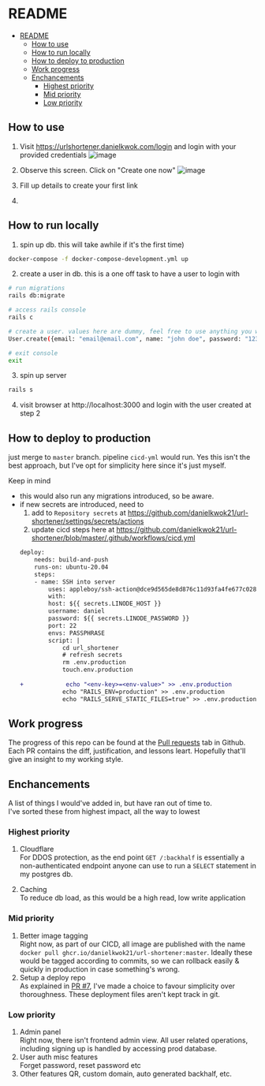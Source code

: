 # README
- [README](#readme)
  - [How to use](#how-to-use)
  - [How to run locally](#how-to-run-locally)
  - [How to deploy to production](#how-to-deploy-to-production)
  - [Work progress](#work-progress)
  - [Enchancements](#enchancements)
    - [Highest priority](#highest-priority)
    - [Mid priority](#mid-priority)
    - [Low priority](#low-priority)
## How to use
1. Visit https://urlshortener.danielkwok.com/login and login with your provided credentials
![image](https://github.com/danielkwok21/url-shortener/assets/28213363/aa1c74f8-9b7a-4a4f-a970-88de773ae3be)

2. Observe this screen. Click on "Create one now"
![image](https://github.com/danielkwok21/url-shortener/assets/28213363/8594032c-a978-4b40-8ad8-2446689ca334)

3. Fill up details to create your first link

4. 

## How to run locally
1. spin up db. this will take awhile if it's the first time)
```bash
docker-compose -f docker-compose-development.yml up
```

2. create a user in db. this is a one off task to have a user to login with
```bash
# run migrations
rails db:migrate

# access rails console
rails c

# create a user. values here are dummy, feel free to use anything you want
User.create({email: "email@email.com", name: "john doe", password: "123456", password_confirmation: "123456"})

# exit console
exit
```
3. spin up server
```bash
rails s
```

4. visit browser at http://localhost:3000 and login with the user created at step 2

## How to deploy to production
just merge to `master` branch. pipeline `cicd-yml` would run. Yes this isn't the best approach, but I've opt for simplicity here since it's just myself. 

Keep in mind
- this would also run any migrations introduced, so be aware.
- if new secrets are introduced, need to
    1. add to `Repository secrets` at https://github.com/danielkwok21/url-shortener/settings/secrets/actions
    2. update cicd steps here at https://github.com/danielkwok21/url-shortener/blob/master/.github/workflows/cicd.yml
    ```diff
    deploy:
        needs: build-and-push
        runs-on: ubuntu-20.04
        steps:
        - name: SSH into server
            uses: appleboy/ssh-action@dce9d565de8d876c11d93fa4fe677c0285a66d78
            with:
            host: ${{ secrets.LINODE_HOST }}
            username: daniel
            password: ${{ secrets.LINODE_PASSWORD }}
            port: 22
            envs: PASSPHRASE
            script: |
                cd url_shortener
                # refresh secrets
                rm .env.production
                touch.env.production
           
    +            echo "<env-key>=<env-value>" >> .env.production
                echo "RAILS_ENV=production" >> .env.production
                echo "RAILS_SERVE_STATIC_FILES=true" >> .env.production

    ```


## Work progress
The progress of this repo can be found at the [Pull requests](https://github.com/danielkwok21/url-shortener/pulls?q=is%3Apr+is%3Aclosed) tab in Github. Each PR contains the diff, justification, and lessons leart. Hopefully that'll give an insight to my working style.

## Enchancements
A list of things I would've added in, but have ran out of time to.  
I've sorted these from highest impact, all the way to lowest

### Highest priority
1. Cloudflare  
For DDOS protection, as the end point `GET /:backhalf` is essentially a non-authenticated endpoint anyone can use to run a `SELECT` statement in my postgres db.

2. Caching  
To reduce db load, as this would be a high read, low write application

### Mid priority
1. Better image tagging  
Right now, as part of our CICD, all image are published with the name `docker pull ghcr.io/danielkwok21/url-shortener:master`. Ideally these would be tagged according to commits, so we can rollback easily & quickly in production in case something's wrong.
2. Setup a deploy repo  
As explained in [PR #7](https://github.com/danielkwok21/url-shortener/pull/7#issue-2204155214), I've made a choice to favour simplicity over thoroughness. These deployment files aren't kept track in git.


### Low priority
1. Admin panel  
Right now, there isn't frontend admin view. All user related operations, including signing up is handled by accessing prod database.
2. User auth misc features  
Forget password, reset password etc
3. Other features
QR, custom domain, auto generated backhalf, etc.

